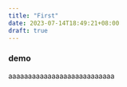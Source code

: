 ```yaml
---
title: "First"
date: 2023-07-14T18:49:21+08:00
draft: true
---
```

### demo

aaaaaaaaaaaaaaaaaaaaaaaaaaa

